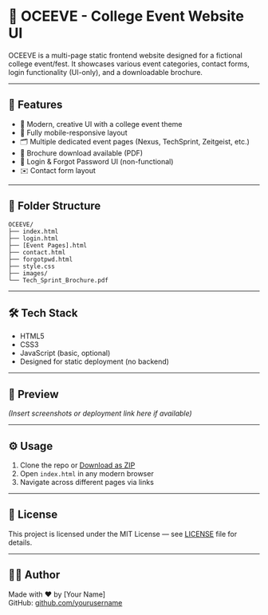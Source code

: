 # 🎉 OCEEVE - College Event Website UI

OCEEVE is a multi-page static frontend website designed for a fictional college event/fest. It showcases various event categories, contact forms, login functionality (UI-only), and a downloadable brochure.

---

## 🚀 Features

- 🎨 Modern, creative UI with a college event theme
- 📱 Fully mobile-responsive layout
- 🗂️ Multiple dedicated event pages (Nexus, TechSprint, Zeitgeist, etc.)
- 📄 Brochure download available (PDF)
- 🔐 Login & Forgot Password UI (non-functional)
- ✉️ Contact form layout

---

## 📂 Folder Structure

```
OCEEVE/
├── index.html
├── login.html
├── [Event Pages].html
├── contact.html
├── forgotpwd.html
├── style.css
├── images/
└── Tech_Sprint_Brochure.pdf
```

---

## 🛠️ Tech Stack

- HTML5
- CSS3
- JavaScript (basic, optional)
- Designed for static deployment (no backend)

---

## 📸 Preview

*(Insert screenshots or deployment link here if available)*

---

## ⚙️ Usage

1. Clone the repo or [Download as ZIP](#)
2. Open `index.html` in any modern browser
3. Navigate across different pages via links

---

## 🪪 License

This project is licensed under the MIT License — see [LICENSE](./LICENSE) file for details.

---

## 🙋‍♀️ Author

Made with ❤️ by [Your Name]  
GitHub: [github.com/yourusername](https://github.com/yourusername)